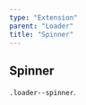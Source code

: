 ```yaml
---
type: "Extension"
parent: "Loader"
title: "Spinner"
---
```


## Spinner

`.loader--spinner`.

<demo>
  <demovanilla src="inline/demo/loader/spinner">
  </demovanilla>
</demo>
